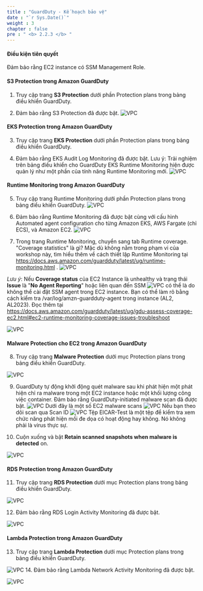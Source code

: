 ```yaml
---
title : "GuardDuty - Kế hoạch bảo vệ"
date : "`r Sys.Date()`"
weight : 3
chapter : false
pre : " <b> 2.2.3 </b> "
---
```

#### Điều kiện tiên quyết
Đảm bảo rằng EC2 instance có SSM Management Role.
#### S3 Protection trong Amazon GuardDuty

1. Truy cập trang **S3 Protection** dưới phần Protection plans trong bảng điều khiển GuardDuty.


2. Đảm bảo rằng S3 Protection đã được bật.
![VPC](/images/2/2.2-Amazon-GuardDuty/2.2.3-GuardDuty-Protection-plans/s2.png)

#### EKS Protection trong Amazon GuardDuty
3. Truy cập trang **EKS Protection** dưới phần Protection plans trong bảng điều khiển GuardDuty.


4. Đảm bảo rằng EKS Audit Log Monitoring đã được bật. Lưu ý: Trải nghiệm trên bảng điều khiển cho GuardDuty EKS Runtime Monitoring hiện được quản lý như một phần của tính năng Runtime Monitoring mới.
![VPC](/images/2/2.2-Amazon-GuardDuty/2.2.3-GuardDuty-Protection-plans/s4.png)
#### Runtime Monitoring trong Amazon GuardDuty

5. Truy cập trang Runtime Monitoring dưới phần Protection plans trong bảng điều khiển GuardDuty.
![VPC](/images/2/2.2-Amazon-GuardDuty/2.2.3-GuardDuty-Protection-plans/s5.png)

1. Đảm bảo rằng Runtime Monitoring đã được bật cùng với cấu hình Automated agent configuration cho từng Amazon EKS, AWS Fargate (chỉ ECS), và  Amazon EC2.
![VPC](/images/2/2.2-Amazon-GuardDuty/2.2.3-GuardDuty-Protection-plans/s6.png)


1. Trong trang Runtime Monitoring, chuyển sang tab Runtime coverage. "Coverage statistics" là gì? Mặc dù không nằm trong phạm vi của workshop này, tìm hiểu thêm về cách thiết lập Runtime Monitoring tại https://docs.aws.amazon.com/guardduty/latest/ug/runtime-monitoring.html .
![VPC](/images/2/2.2-Amazon-GuardDuty/2.2.3-GuardDuty-Protection-plans/s7a.png)

*Lưu ý*: Nếu **Coverage status** của EC2 Instance là unhealthy và trạng thái **Issue** là "**No Agent Reporting**" hoặc liên quan đến SSM
![VPC](/images/2/2.2-Amazon-GuardDuty/2.2.3-GuardDuty-Protection-plans/errorSSM.png)
có thể là do không thể cài đặt SSM agent trong EC2 instance. Bạn có thể làm rõ bằng cách kiểm tra /var/log/amzn-guardduty-agent trong instance (AL2, AL2023). Đọc thêm tại https://docs.aws.amazon.com/guardduty/latest/ug/gdu-assess-coverage-ec2.html#ec2-runtime-monitoring-coverage-issues-troubleshoot

![VPC](/images/2/2.2-Amazon-GuardDuty/2.2.3-GuardDuty-Protection-plans/s7b.png)

#### Malware Protection cho EC2 trong Amazon GuardDuty

8. Truy cập trang **Malware Protection** dưới mục Protection plans trong bảng điều khiển GuardDuty.

![VPC](/images/2/2.2-Amazon-GuardDuty/2.2.3-GuardDuty-Protection-plans/s8.png)

9. GuardDuty tự động khởi động quét malware sau khi phát hiện một phát hiện chỉ ra malware trong một EC2 instance hoặc một khối lượng công việc container. Đảm bảo rằng GuardDuty-initiated malware scan đã được bật.
![VPC](/images/2/2.2-Amazon-GuardDuty/2.2.3-GuardDuty-Protection-plans/s9.png)
Dưới đây là một số EC2 malware scans
![VPC](/images/2/2.2-Amazon-GuardDuty/2.2.3-GuardDuty-Protection-plans/s9b.png)
Nếu bạn theo dõi scan qua Scan ID
![VPC](/images/2/2.2-Amazon-GuardDuty/2.2.3-GuardDuty-Protection-plans/s9c.png)
Tệp EICAR-Test là một tệp để kiểm tra xem chức năng phát hiện mối đe dọa có hoạt động hay không. Nó không phải là virus thực sự.

10. Cuộn xuống và bật **Retain scanned snapshots when malware is detected** on.

![VPC](/images/2/2.2-Amazon-GuardDuty/2.2.3-GuardDuty-Protection-plans/s10.png)
#### RDS Protection trong Amazon GuardDuty

11. Truy cập trang **RDS Protection** dưới mục Protection plans trong bảng điều khiển GuardDuty.

![VPC](/images/2/2.2-Amazon-GuardDuty/2.2.3-GuardDuty-Protection-plans/s11.png)

12. Đảm bảo rằng RDS Login Activity Monitoring đã được bật.


![VPC](/images/2/2.2-Amazon-GuardDuty/2.2.3-GuardDuty-Protection-plans/s12.png)
#### Lambda Protection trong Amazon GuardDuty
13. Truy cập trang **Lambda Protection** dưới mục Protection plans trong bảng điều khiển GuardDuty.

![VPC](/images/2/2.2-Amazon-GuardDuty/2.2.3-GuardDuty-Protection-plans/s13.png)
14. Đảm bảo rằng Lambda Network Activity Monitoring đã được bật.

![VPC](/images/2/2.2-Amazon-GuardDuty/2.2.3-GuardDuty-Protection-plans/s14.png)